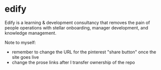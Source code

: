 # edify
Edify is a learning &amp; development consultancy that removes the pain of people operations with stellar onboarding, manager development, and knowledge management.



 Note to myself:
 * remember to change the URL for the pinterest "share button" once the site goes live
 * change the prose links after I transfer ownership of the repo


